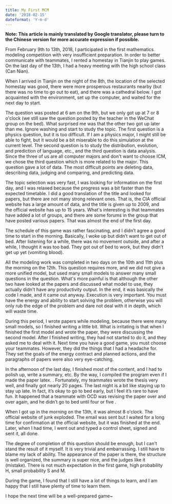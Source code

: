 ```yaml
---
title: My First MCM
date: '2018-02-15'
dateformat: 'Y-m-d'
---
```


__Note: This article is mainly translated by Google translator, please turn to the Chinese version for more accurate expression if possible.__

From February 9th to 13th, 2018, I participated in the first mathematics modeling competition with very insufficient preparation. In order to better communicate with teammates, I rented a homestay in Tianjin to play games. On the last day of the 13th, I had a heavy meeting with the high school class (Can Nian).

<!-- more -->

When I arrived in Tianjin on the night of the 8th, the location of the selected homestay was good, there were more prosperous restaurants nearby (but there was no time to go out to eat), and there was a cathedral below. I got acquainted with the environment, set up the computer, and waited for the next day to start.

The question was posted at 6 am on the 9th, but we only got up at 7 or 8 o'clock (we still saw the question posted by the teacher in the WeChat group on the bed). What surprised me was that the other two got up later than me. Ignore washing and start to study the topic. The first question is a physics question, but it is too difficult. If I am a physics major, I might still be able to fight, but it would be a bit miserable to do this simulation at the current level. The second question is to study the distribution, evolution, and prediction of language, etc., and the third question is data analysis. Since the three of us are all computer majors and don't want to choose ICM, we chose the third question which is more related to the major. This question gave a lot of data. The most difficult points are deleting data, describing data, judging and comparing, and predicting data.

The topic selection was very fast, I was looking for information on the first day, and I was relaxed because the progress was a bit faster than the expected timetable. I did a good translation of the title and looked for papers, but there are not many strong relevant ones. That is, the CIA official website has a large amount of data, and the title is given up to 2009, and the official website has up to 15 years. What's interesting is that teammates have added a lot of groups, and there are some forums in the group that have posted various papers. That was almost the end of the first day.

The schedule of this game was rather fascinating, and I didn’t agree a good time to start in the morning. Basically, I woke up but didn’t want to get out of bed. After listening for a while, there was no movement outside, and after a while, I thought it was too bad. They got out of bed to work, but they didn't get up yet (vomiting blood).

All the modeling work was completed in two days on the 10th and 11th plus the morning on the 12th. This question requires more, and we did not give a more unified model, but used many small models to answer many small questions in the question. What's more painful is that although the other two have looked at the papers and discussed what model to use, they actually didn't have any productivity output. In the end, it was basically the code I made, and it came out anyway. Execution is very important. You must have the energy and ability to start solving the problem, otherwise you will only rub the edge of the problem and dare not deal with it in depth, which will waste time.

During this period, I wrote papers while modeling, because there were many small models, so I finished writing a little bit. What is irritating is that when I finished the first model and wrote the paper, they were discussing the second model. After I finished writing, they had not started to do it, and they asked me to deal with it. Next time you have a good game, you must choose your teammates. However, they did the things that I had a headache for. They set the goals of the energy contract and planned actions, and the paragraphs of papers were also very eye-catching.

In the afternoon of the last day, I finished most of the content, and I had to polish up, write a summary, etc. By the way, I compiled the program even if I made the paper latex. . Fortunately, my teammates wrote the thesis very well, and finally got nearly 20 pages. The last night is a bit like staying up to stay up late. In fact, it’s okay to go to bed early, but I feel it’s rare to have fun. It happened that a teammate with OCD was revising the paper over and over again, and he didn’t go to bed until four or five .

When I got up in the morning on the 13th, it was almost 8 o'clock. The official website of junk exploded. The email was sent but I waited for a long time for confirmation at the official website, but it was finished at the end. Later, when I had time, I went out and typed a control sheet, signed and sent it, all done.

The degree of completion of this question should be enough, but I can't stand the result of it myself. It is very trivial and embarrassing. I still have to blame my lack of ability. The appearance of the paper is there, the structure is well organized, the summary is super nice, and the judges like it (mistake). There is not much expectation in the first game, high probability H, small probability S and M.

During the game, I found that I still have a lot of things to learn, and I am happy that I still have plenty of time to learn them.

I hope the next time will be a well-prepared game~
